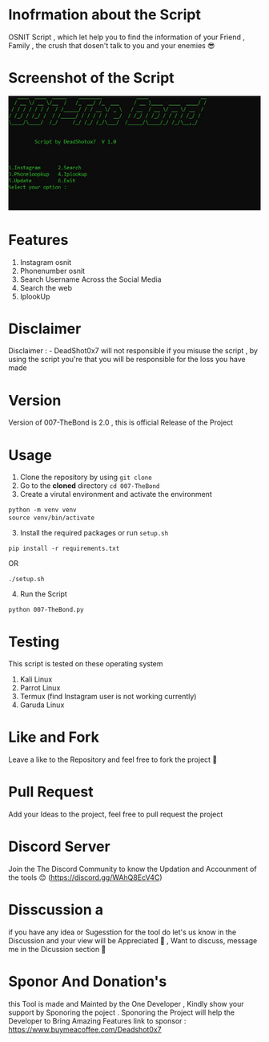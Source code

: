 

# Inofrmation about the Script 

OSNIT Script , which let help you to find the information of your Friend , Family , the crush that dosen't talk to you and your enemies 😎

# Screenshot of the Script
![Screenshot](ScrnShot.JPG)

# Features 
1. Instagram osnit 
2. Phonenumber osnit
3. Search Username Across the Social Media 
4. Search the web 
5. IplookUp


# Disclaimer
Disclaimer : - DeadShot0x7 will not responsible if you misuse the script , by using  the script you're that you will be responsible for the loss you have made 
# Version 
 Version of 007-TheBond is 2.0 , this is official Release of the Project 

# Usage

1. Clone the repository by using `git clone`
2. Go to the **cloned** directory 
`cd 007-TheBond`
3. Create a virutal environment and activate the environment
```
python -m venv venv
source venv/bin/activate
```
3. Install the required packages or run `setup.sh` 
```
pip install -r requirements.txt
```
OR
```
./setup.sh
```
4. Run the Script 
```
python 007-TheBond.py
```

# Testing
This script is tested  on these operating system 

1. Kali Linux
2. Parrot Linux
3. Termux (find Instagram user is not working currently)
4. Garuda Linux 

# Like and Fork
Leave a like to the Repository and feel free to fork the project  🙂

# Pull Request 
Add your Ideas to the project, feel free to pull request the project 

# Discord Server 
Join the The Discord Community  to know the Updation and Accounment of the tools 😊
(https://discord.gg/WAhQ8EcV4C) 

# Disscussion a
if you have any idea or Sugesstion for the tool do let's us know in the Discussion and your view will be Appreciated 🙌 ,  Want to discuss,  message me in the  Dicussion section 🧐

# Sponor  And Donation's
this Tool is made and Mainted by the One Developer , Kindly show your support by Sponoring the poject  . Sponoring the Project will help the Developer to Bring Amazing Features
link to sponsor : https://www.buymeacoffee.com/Deadshot0x7

